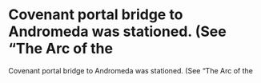 # Covenant portal bridge to Andromeda was stationed. (See “The Arc of the

Covenant portal bridge to Andromeda was stationed. (See “The Arc of the